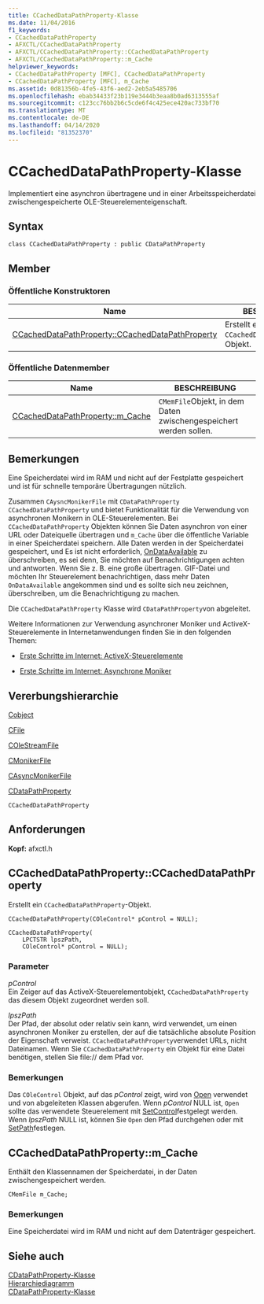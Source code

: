 ```yaml
---
title: CCachedDataPathProperty-Klasse
ms.date: 11/04/2016
f1_keywords:
- CCachedDataPathProperty
- AFXCTL/CCachedDataPathProperty
- AFXCTL/CCachedDataPathProperty::CCachedDataPathProperty
- AFXCTL/CCachedDataPathProperty::m_Cache
helpviewer_keywords:
- CCachedDataPathProperty [MFC], CCachedDataPathProperty
- CCachedDataPathProperty [MFC], m_Cache
ms.assetid: 0d81356b-4fe5-43f6-aed2-2eb5a5485706
ms.openlocfilehash: ebab34433f23b119e3444b3eaa8b0ad6313555af
ms.sourcegitcommit: c123cc76bb2b6c5cde6f4c425ece420ac733bf70
ms.translationtype: MT
ms.contentlocale: de-DE
ms.lasthandoff: 04/14/2020
ms.locfileid: "81352370"
---
```

# <a name="ccacheddatapathproperty-class"></a>CCachedDataPathProperty-Klasse

Implementiert eine asynchron übertragene und in einer Arbeitsspeicherdatei zwischengespeicherte OLE-Steuerelementeigenschaft.

## <a name="syntax"></a>Syntax

```
class CCachedDataPathProperty : public CDataPathProperty
```

## <a name="members"></a>Member

### <a name="public-constructors"></a>Öffentliche Konstruktoren

|Name|BESCHREIBUNG|
|----------|-----------------|
|[CCachedDataPathProperty::CCachedDataPathProperty](#ccacheddatapathproperty)|Erstellt ein `CCachedDataPathProperty`-Objekt.|

### <a name="public-data-members"></a>Öffentliche Datenmember

|Name|BESCHREIBUNG|
|----------|-----------------|
|[CCachedDataPathProperty::m_Cache](#m_cache)|`CMemFile`Objekt, in dem Daten zwischengespeichert werden sollen.|

## <a name="remarks"></a>Bemerkungen

Eine Speicherdatei wird im RAM und nicht auf der Festplatte gespeichert und ist für schnelle temporäre Übertragungen nützlich.

Zusammen `CAysncMonikerFile` mit `CDataPathProperty` `CCachedDataPathProperty` und bietet Funktionalität für die Verwendung von asynchronen Monikern in OLE-Steuerelementen. Bei `CCachedDataPathProperty` Objekten können Sie Daten asynchron von einer URL oder Dateiquelle übertragen und `m_Cache` über die öffentliche Variable in einer Speicherdatei speichern. Alle Daten werden in der Speicherdatei gespeichert, und Es ist nicht erforderlich, [OnDataAvailable](../../mfc/reference/casyncmonikerfile-class.md#ondataavailable) zu überschreiben, es sei denn, Sie möchten auf Benachrichtigungen achten und antworten. Wenn Sie z. B. eine große übertragen. GIF-Datei und möchten Ihr Steuerelement benachrichtigen, dass mehr Daten `OnDataAvailable` angekommen sind und es sollte sich neu zeichnen, überschreiben, um die Benachrichtigung zu machen.

Die `CCachedDataPathProperty` Klasse wird `CDataPathProperty`von abgeleitet.

Weitere Informationen zur Verwendung asynchroner Moniker und ActiveX-Steuerelemente in Internetanwendungen finden Sie in den folgenden Themen:

- [Erste Schritte im Internet: ActiveX-Steuerelemente](../../mfc/activex-controls-on-the-internet.md)

- [Erste Schritte im Internet: Asynchrone Moniker](../../mfc/asynchronous-monikers-on-the-internet.md)

## <a name="inheritance-hierarchy"></a>Vererbungshierarchie

[Cobject](../../mfc/reference/cobject-class.md)

[CFile](../../mfc/reference/cfile-class.md)

[COleStreamFile](../../mfc/reference/colestreamfile-class.md)

[CMonikerFile](../../mfc/reference/cmonikerfile-class.md)

[CAsyncMonikerFile](../../mfc/reference/casyncmonikerfile-class.md)

[CDataPathProperty](../../mfc/reference/cdatapathproperty-class.md)

`CCachedDataPathProperty`

## <a name="requirements"></a>Anforderungen

**Kopf:** afxctl.h

## <a name="ccacheddatapathpropertyccacheddatapathproperty"></a><a name="ccacheddatapathproperty"></a>CCachedDataPathProperty::CCachedDataPathProperty

Erstellt ein `CCachedDataPathProperty`-Objekt.

```
CCachedDataPathProperty(COleControl* pControl = NULL);

CCachedDataPathProperty(
    LPCTSTR lpszPath,
    COleControl* pControl = NULL);
```

### <a name="parameters"></a>Parameter

*pControl*<br/>
Ein Zeiger auf das ActiveX-Steuerelementobjekt, `CCachedDataPathProperty` das diesem Objekt zugeordnet werden soll.

*lpszPath*<br/>
Der Pfad, der absolut oder relativ sein kann, wird verwendet, um einen asynchronen Moniker zu erstellen, der auf die tatsächliche absolute Position der Eigenschaft verweist. `CCachedDataPathProperty`verwendet URLs, nicht Dateinamen. Wenn Sie `CCachedDataPathProperty` ein Objekt für eine Datei benötigen, stellen Sie file:// dem Pfad vor.

### <a name="remarks"></a>Bemerkungen

Das `COleControl` Objekt, auf das *pControl* zeigt, wird von [Open](../../mfc/reference/cdatapathproperty-class.md#open) verwendet und von abgeleiteten Klassen abgerufen. Wenn *pControl* NULL ist, `Open` sollte das verwendete Steuerelement mit [SetControl](../../mfc/reference/cdatapathproperty-class.md#setcontrol)festgelegt werden. Wenn *lpszPath* NULL ist, können Sie `Open` den Pfad durchgehen oder mit [SetPath](../../mfc/reference/cdatapathproperty-class.md#setpath)festlegen.

## <a name="ccacheddatapathpropertym_cache"></a><a name="m_cache"></a>CCachedDataPathProperty::m_Cache

Enthält den Klassennamen der Speicherdatei, in der Daten zwischengespeichert werden.

```
CMemFile m_Cache;
```

### <a name="remarks"></a>Bemerkungen

Eine Speicherdatei wird im RAM und nicht auf dem Datenträger gespeichert.

## <a name="see-also"></a>Siehe auch

[CDataPathProperty-Klasse](../../mfc/reference/cdatapathproperty-class.md)<br/>
[Hierarchiediagramm](../../mfc/hierarchy-chart.md)<br/>
[CDataPathProperty-Klasse](../../mfc/reference/cdatapathproperty-class.md)
